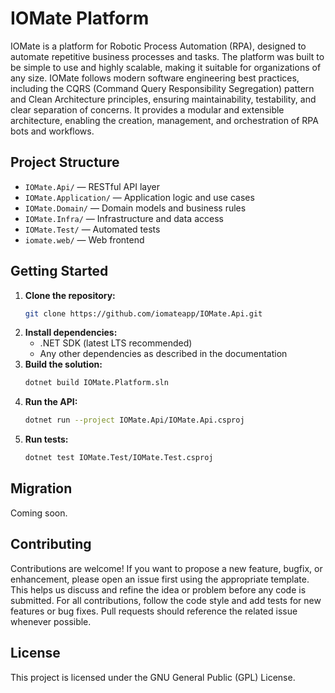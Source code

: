 
# IOMate Platform

IOMate is a platform for Robotic Process Automation (RPA), designed to automate repetitive business processes and tasks. The platform was built to be simple to use and highly scalable, making it suitable for organizations of any size. IOMate follows modern software engineering best practices, including the CQRS (Command Query Responsibility Segregation) pattern and Clean Architecture principles, ensuring maintainability, testability, and clear separation of concerns. It provides a modular and extensible architecture, enabling the creation, management, and orchestration of RPA bots and workflows.

## Project Structure
- `IOMate.Api/` — RESTful API layer
- `IOMate.Application/` — Application logic and use cases
- `IOMate.Domain/` — Domain models and business rules
- `IOMate.Infra/` — Infrastructure and data access
- `IOMate.Test/` — Automated tests
- `iomate.web/` — Web frontend

## Getting Started
1. **Clone the repository:**
   ```sh
   git clone https://github.com/iomateapp/IOMate.Api.git
   ```
2. **Install dependencies:**
   - .NET SDK (latest LTS recommended)
   - Any other dependencies as described in the documentation
3. **Build the solution:**
   ```sh
   dotnet build IOMate.Platform.sln
   ```
4. **Run the API:**
   ```sh
   dotnet run --project IOMate.Api/IOMate.Api.csproj
   ```
5. **Run tests:**
   ```sh
   dotnet test IOMate.Test/IOMate.Test.csproj
   ```

## Migration
Coming soon.

## Contributing
Contributions are welcome! If you want to propose a new feature, bugfix, or enhancement, please open an issue first using the appropriate template. This helps us discuss and refine the idea or problem before any code is submitted. For all contributions, follow the code style and add tests for new features or bug fixes. Pull requests should reference the related issue whenever possible.

## License
This project is licensed under the GNU General Public (GPL) License.
